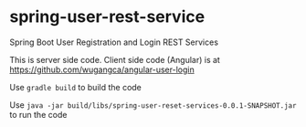 # spring-user-rest-service
Spring Boot User Registration and Login REST Services

This is server side code. Client side code (Angular) is at https://github.com/wugangca/angular-user-login

Use `gradle build` to build the code

Use `java -jar build/libs/spring-user-reset-services-0.0.1-SNAPSHOT.jar` to run the code
